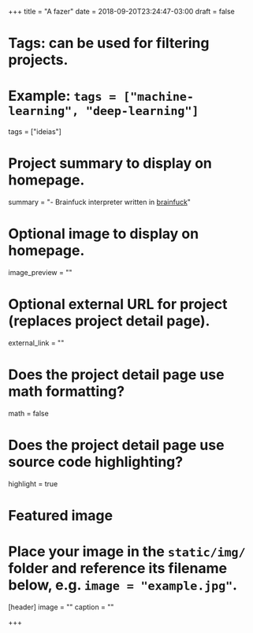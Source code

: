 +++
title = "A fazer"
date = 2018-09-20T23:24:47-03:00
draft = false

# Tags: can be used for filtering projects.
# Example: `tags = ["machine-learning", "deep-learning"]`
tags = ["ideias"]

# Project summary to display on homepage.
summary = "- Brainfuck interpreter written in [brainfuck](https://en.wikipedia.org/wiki/Brainfuck)"

# Optional image to display on homepage.
image_preview = ""

# Optional external URL for project (replaces project detail page).
external_link = ""

# Does the project detail page use math formatting?
math = false

# Does the project detail page use source code highlighting?
highlight = true

# Featured image
# Place your image in the `static/img/` folder and reference its filename below, e.g. `image = "example.jpg"`.
[header]
image = ""
caption = ""

+++
